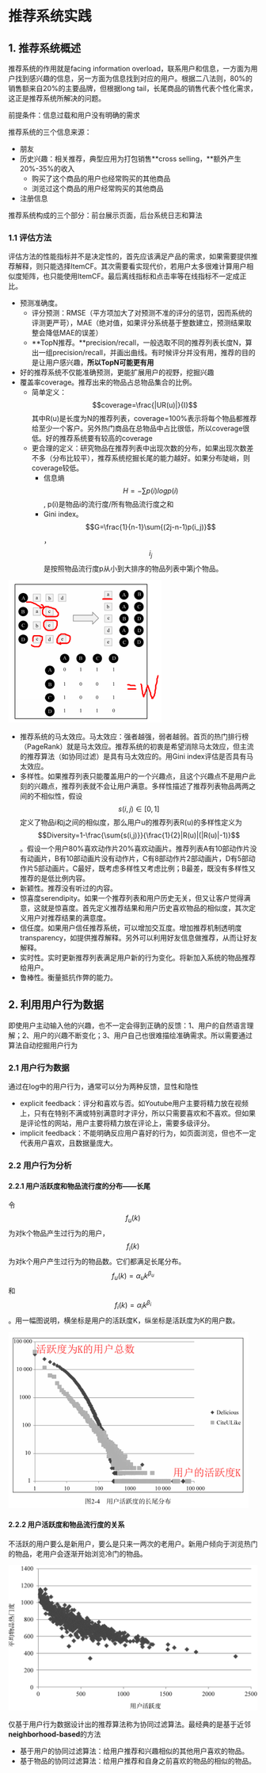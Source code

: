 # 推荐系统实践

## 1. 推荐系统概述

推荐系统的作用就是facing information overload，联系用户和信息，一方面为用户找到感兴趣的信息，另一方面为信息找到对应的用户。根据二八法则，80%的销售额来自20%的主要品牌，但根据long tail，长尾商品的销售代表个性化需求，这正是推荐系统所解决的问题。

前提条件：信息过载和用户没有明确的需求

推荐系统的三个信息来源：

* 朋友
* 历史兴趣：相关推荐，典型应用为打包销售**cross selling，**额外产生20%-35%的收入
  * 购买了这个商品的用户也经常购买的其他商品
  * 浏览过这个商品的用户经常购买的其他商品
* 注册信息

推荐系统构成的三个部分：前台展示页面，后台系统日志和算法

### 1.1 评估方法

评估方法的性能指标并不是决定性的，首先应该满足产品的需求，如果需要提供推荐解释，则只能选择ItemCF。其次需要看实现代价，若用户太多很难计算用户相似度矩阵，也只能使用ItemCF。最后离线指标和点击率等在线指标不一定成正比。

* 预测准确度。
  * 评分预测：RMSE（平方项加大了对预测不准的评分的惩罚，因而系统的评测更严苛），MAE（绝对值，如果评分系统基于整数建立，预测结果取整会降低MAE的误差）
  * **TopN推荐。**precision/recall，一般选取不同的推荐列表长度N，算出一组precision/recall，并画出曲线。有时候评分并没有用，推荐的目的是让用户感兴趣，**所以TopN可能更有用**
* 好的推荐系统不仅能准确预测，更能扩展用户的视野，挖掘兴趣
* 覆盖率coverage。推荐出来的物品占总物品集合的比例。
  * 简单定义： $$coverage=\frac{|UR(u)|}{I}$$ 其中R\(u\)是长度为N的推荐列表，coverage=100%表示将每个物品都推荐给至少一个客户。另外热门商品在总物品中占比很低，所以coverage很低。好的推荐系统要有较高的coverage
  * 更合理的定义：研究物品在推荐列表中出现次数的分布，如果出现次数差不多（分布比较平），推荐系统挖掘长尾的能力越好。如果分布陡峭，则coverage较低。
    * 信息熵 $$H=-\sum{p(i)logp(i)}$$ , p\(i\)是物品i的流行度/所有物品流行度之和
    * Gini index。 $$G=\frac{1}{n-1}\sum{(2j-n-1)p(i_j)}$$， $$i_j$$ 是按照物品流行度p从小到大排序的物品列表中第j个物品。

![](../.gitbook/assets/image%20%2846%29.png)

* 推荐系统的马太效应。马太效应：强者越强，弱者越弱。首页的热门排行榜（PageRank）就是马太效应。推荐系统的初衷是希望消除马太效应，但主流的推荐算法（如协同过滤）是具有马太效应的。用Gini index评估是否具有马太效应。
* 多样性。如果推荐列表只能覆盖用户的一个兴趣点，且这个兴趣点不是用户此刻的兴趣点，推荐列表就不会让用户满意。多样性描述了推荐列表物品两两之间的不相似性，假设 $$s(i, j)\in[0,1]$$ 定义了物品i和j之间的相似度，那么用户u的推荐列表R\(u\)的多样性定义为 $$Diversity=1-\frac{\sum{s(i,j)}}{\frac{1}{2}|R(u)|(|R(u)|-1)}$$。假设一个用户80%喜欢动作片20%喜欢动画片。推荐列表A有10部动作片没有动画片，B有10部动画片没有动作片，C有8部动作片2部动画片，D有5部动作片5部动画片。C最好，既考虑多样性又考虑比例；B最差，既没有多样性又推荐的是低比例内容。 
* 新颖性。推荐没有听过的内容。
* 惊喜度serendipity。如果一个推荐列表和用户历史无关，但又让客户觉得满意，这就是惊喜度。首先定义推荐结果和用户历史喜欢物品的相似度，其次定义用户对推荐结果的满意度。
* 信任度。如果用户信任推荐系统，可以增加交互度。增加推荐机制透明度transparency，如提供推荐解释。另外可以利用好友信息做推荐，从而让好友解释。
* 实时性。实时更新推荐列表满足用户新的行为变化。将新加入系统的物品推荐给用户。
* 鲁棒性。衡量抵抗作弊的能力。

## 2. 利用用户行为数据

即使用户主动输入他的兴趣，也不一定会得到正确的反馈：1、用户的自然语言理解；2、用户的兴趣不断变化；3、用户自己也很难描绘准确需求。所以需要通过算法自动挖掘用户行为

### 2.1 用户行为数据

通过在log中的用户行为，通常可以分为两种反馈，显性和隐性

* explicit feedback：评分和喜欢与否。如Youtube用户主要将精力放在视频上，只有在特别不满或特别满意时才评分，所以只需要喜欢和不喜欢。但如果是评论性的网站，用户主要将精力放在评论上，需要多级评分。
* implicit feedback：不能明确反应用户喜好的行为，如页面浏览，但也不一定代表用户喜欢，且数据量庞大。

### 2.2 用户行为分析

#### 2.2.1 用户活跃度和物品流行度的分布——长尾

令 $$f_u(k)$$为对k个物品产生过行为的用户， $$f_i(k)$$为对k个用户产生过行为的物品数。它们都满足长尾分布。$$f_u(k)=\alpha_uk^{\beta_u}$$和$$f_i(k)=\alpha_ik^{\beta_i}$$。用一幅图说明，横坐标是用户的活跃度K，纵坐标是活跃度为K的用户数。

![](../.gitbook/assets/image%20%2847%29.png)

#### 2.2.2 用户活跃度和物品流行度的关系

不活跃的用户要么是新用户，要么是只来一两次的老用户。新用户倾向于浏览热门的物品，老用户会逐渐开始浏览冷门的物品。

![](../.gitbook/assets/image%20%2843%29.png)

仅基于用户行为数据设计出的推荐算法称为协同过滤算法。最经典的是基于近邻**neighborhood-based**的方法

* 基于用户的协同过滤算法：给用户推荐和兴趣相似的其他用户喜欢的物品。
* 基于物品的协同过滤算法：给用户推荐和自身之前喜欢的物品的相似的物品。

